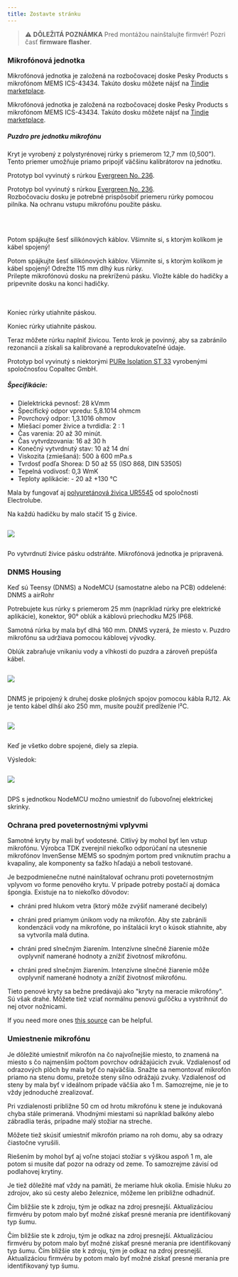 ```yaml
---
title: Zostavte stránku
---
```

> ⚠️ **DÔLEŽITÁ POZNÁMKA**
Pred montážou nainštalujte firmvér!
Pozri časť __firmware flasher__.


### Mikrofónová jednotka

Mikrofónová jednotka je založená na rozbočovacej doske Pesky Products s mikrofónom MEMS ICS-43434. Takúto dosku môžete nájsť na [Tindie marketplace](https://www.tindie.com/products/onehorse/ics43434-i2s-digital-microphone/).

Mikrofónová jednotka je založená na rozbočovacej doske Pesky Products s mikrofónom MEMS ICS-43434. Takúto dosku môžete nájsť na [Tindie marketplace](https://www.tindie.com/products/onehorse/ics43434-i2s-digital-microphone/).


##### Puzdro pre jednotku mikrofónu
Kryt je vyrobený z polystyrénovej rúrky s priemerom 12,7 mm (0,500"). Tento priemer umožňuje priamo pripojiť väčšinu kalibrátorov na jednotku.

Prototyp bol vyvinutý s rúrkou [Evergreen No. 236](https://evergreenscalemodels.com/products/236-500-12-7mm-od-white-polystyrene-tubing).

Prototyp bol vyvinutý s rúrkou [Evergreen No. 236](https://evergreenscalemodels.com/products/236-500-12-7mm-od-white-polystyrene-tubing).
<br>
Rozbočovaciu dosku je potrebné prispôsobiť priemeru rúrky pomocou pilníka. Na ochranu vstupu mikrofónu použite pásku.
<br>

<br>
<br>

Potom spájkujte šesť silikónových káblov. Všimnite si, s ktorým kolíkom je kábel spojený!

Potom spájkujte šesť silikónových káblov. Všimnite si, s ktorým kolíkom je kábel spojený!
Odrežte 115 mm dlhý kus rúrky.
<br>
Prilepte mikrofónovú dosku na prekríženú pásku. Vložte káble do hadičky a pripevnite dosku na konci hadičky.
<br>
<br>
<br>

Koniec rúrky utiahnite páskou.

Koniec rúrky utiahnite páskou.

Teraz môžete rúrku naplniť živicou. Tento krok je povinný, aby sa zabránilo rezonancii a získali sa kalibrované a reprodukovateľné údaje.

Prototyp bol vyvinutý s niektorými [PURe Isolation ST 33](https://www.buerklin.com/en/Polyurethane-cast-resin-black-Copaltec-PURe-Isolation-ST-33/p/12L5900) vyrobenými spoločnosťou Copaltec GmbH.

##### Špecifikácie:
* Dielektrická pevnosť: 28 kVmm
* Špecifický odpor vpredu: 5,8.1014 ohmcm
* Povrchový odpor: 1,3.1016 ohmov
* Miešací pomer živice a tvrdidla: 2 : 1
* Čas varenia: 20 až 30 minút.
* Čas vytvrdzovania: 16 až 30 h
* Konečný vytvrdnutý stav: 10 až 14 dní
* Viskozita (zmiešaná): 500 à 600 mPa.s
* Tvrdosť podľa Shorea: D 50 až 55 (ISO 868, DIN 53505)
* Tepelná vodivosť: 0,3 WmK
* Teploty aplikácie: - 20 až +130 °C


Mala by fungovať aj [polyuretánová živica UR5545](https://electrolube.com/wp-content/uploads/2019/11/044-UR5545A-SDS1525.pdf) od spoločnosti Electrolube.

Na každú hadičku by malo stačiť 15 g živice.

<img src="..docsdnmsdnms-meranie-šumu-mikrofón-vnútornej-trubice.jpg" style="display:block; margin: 2em 0" loading="lazy">

Po vytvrdnutí živice pásku odstráňte. Mikrofónová jednotka je pripravená.



### DNMS Housing

Keď sú Teensy (DNMS) a NodeMCU (samostatne alebo na PCB) oddelené: DNMS a airRohr

Potrebujete kus rúrky s priemerom 25 mm (napríklad rúrky pre elektrické aplikácie), konektor, 90° oblúk a káblovú priechodku M25 IP68.

Samotná rúrka by mala byť dlhá 160 mm. DNMS vyzerá, že miesto v. Puzdro mikrofónu sa udržiava pomocou káblovej vývodky.

Oblúk zabraňuje vnikaniu vody a vlhkosti do puzdra a zároveň prepúšťa kábel.

<img src="..docsdnmsdnms-noise-measuring-housing.jpg" style="margin: 1em 0" loading="lazy">

DNMS je pripojený k druhej doske plošných spojov pomocou kábla RJ12. Ak je tento kábel dlhší ako 250 mm, musíte použiť predĺženie I²C.

<img src="..docsdnmsdnms-noise-measuring-sensor-kit.jpg" style="margin: 1em 0" loading="lazy">

Keď je všetko dobre spojené, diely sa zlepia.

Výsledok:

<img src="..docsdnmsdnms-noise-measuring-dn40-result.jpg" style="margin: 1em 0" loading="lazy">

DPS s jednotkou NodeMCU možno umiestniť do ľubovoľnej elektrickej skrinky.


### Ochrana pred poveternostnými vplyvmi

Samotné kryty by mali byť vodotesné. Citlivý by mohol byť len vstup mikrofónu. Výrobca TDK zverejnil niekoľko odporúčaní na utesnenie mikrofónov InvenSense MEMS so spodným portom pred vniknutím prachu a kvapaliny, ale komponenty sa ťažko hľadajú a neboli testované.

Je bezpodmienečne nutné nainštalovať ochranu proti poveternostným vplyvom vo forme penového krytu. V prípade potreby postačí aj domáca špongia. Existuje na to niekoľko dôvodov:
* chráni pred hlukom vetra (ktorý môže zvýšiť namerané decibely)
* chráni pred priamym únikom vody na mikrofón. Aby ste zabránili kondenzácii vody na mikrofóne, po inštalácii kryt o kúsok stiahnite, aby sa vytvorila malá dutina.
* chráni pred slnečným žiarením. Intenzívne slnečné žiarenie môže ovplyvniť namerané hodnoty a znížiť životnosť mikrofónu.

* chráni pred slnečným žiarením. Intenzívne slnečné žiarenie môže ovplyvniť namerané hodnoty a znížiť životnosť mikrofónu.

Tieto penové kryty sa bežne predávajú ako "kryty na meracie mikrofóny". Sú však drahé. Môžete tiež vziať normálnu penovú guľôčku a vystrihnúť do nej otvor nožnicami.

If you need more ones [this source](https://de.aliexpress.com/item/32357483926.html?gps-id=pcStoreJustForYou&scm=1007.23125.137358.0&scm_id=1007.23125.137358.0&scm-url=1007.23125.137358.0&pvid=6cc8dfcd-974e-4fde-9dc9-6444c37a9069&spm=a2g0o.store_home.smartJustForYou_148437547.2) can be helpful.

### Umiestnenie mikrofónu

Je dôležité umiestniť mikrofón na čo najvoľnejšie miesto, to znamená na miesto s čo najmenším počtom povrchov odrážajúcich zvuk. Vzdialenosť od odrazových plôch by mala byť čo najväčšia. Snažte sa nemontovať mikrofón priamo na stenu domu, pretože steny silno odrážajú zvuky.  Vzdialenosť od steny by mala byť v ideálnom prípade väčšia ako 1 m. Samozrejme, nie je to vždy jednoduché zrealizovať.

Pri vzdialenosti približne 50 cm od hrotu mikrofónu k stene je indukovaná chyba stále primeraná. Vhodnými miestami sú napríklad balkóny alebo zábradlia terás, prípadne malý stožiar na streche.

Môžete tiež skúsiť umiestniť mikrofón priamo na roh domu, aby sa odrazy čiastočne vyrušili.

Riešením by mohol byť aj voľne stojaci stožiar s výškou aspoň 1 m, ale potom si musíte dať pozor na odrazy od zeme. To samozrejme závisí od podlahovej krytiny.

Je tiež dôležité mať vždy na pamäti, že meriame hluk okolia.  Emisie hluku zo zdrojov, ako sú cesty alebo železnice, môžeme len približne odhadnúť.

Čím bližšie ste k zdroju, tým je odkaz na zdroj presnejší. Aktualizáciou firmvéru by potom malo byť možné získať presné merania pre identifikovaný typ šumu.

Čím bližšie ste k zdroju, tým je odkaz na zdroj presnejší. Aktualizáciou firmvéru by potom malo byť možné získať presné merania pre identifikovaný typ šumu.
Čím bližšie ste k zdroju, tým je odkaz na zdroj presnejší. Aktualizáciou firmvéru by potom malo byť možné získať presné merania pre identifikovaný typ šumu.
<br>
<br>
